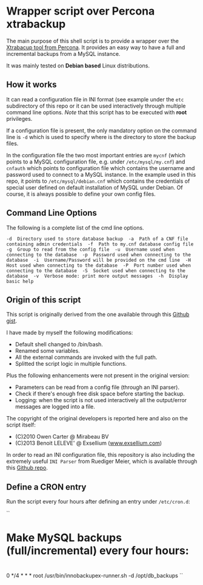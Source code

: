 # Wrapper script over Percona xtrabackup

The main purpose of this shell script is to provide a wrapper over the [Xtrabacup tool from Percona](https://www.percona.com/software/mysql-database/percona-xtrabackupa). It provides an easy way to have a full and incremental backups from a MySQL instance.

It was mainly tested on **Debian based** Linux distributions. 

## How it works

It can read a configuration file in INI format (see example under the ``etc`` subdirectory of this repo or it can be used interactively through multiple command line options. *Note* that this script has to be executed with __root__ privileges.

If a configuration file is present, the only mandatory option on the command line is ``-d`` which is used to specify where is the directory to store the backup files.

In the configuration file the two most important entries are ``mycnf`` (which points to a MySQL configuration file, e.g. under ``/etc/mysql/my.cnf``) and ``cnfauth`` which points to configuration file which contains the username and password used to connect to a MySQL instance. In the example used in this repo, it points to ``/etc/mysql/debian.cnf`` which contains the credentials of special user defined on default installation of MySQL under Debian. Of course, it is always possible to define your own config files.

## Command Line Options

The following is a complete list of the cmd line options.

``
-d  Directory used to store database backup 
-a  Path of a CNF file containing admin credentials 
-f  Path to my.cnf database config file 
-g  Group to read from the config file 
-u  Username used when connecting to the database 
-p  Password used when connecting to the database 
-i  Username/Password will be provided on the cmd line 
-H  Host used when connecting to the database 
-P  Port number used when connecting to the database 
-S  Socket used when connecting to the database 
-v  Verbose mode: print more output messages 
-h  Display basic help
``
## Origin of this script

This script is originally derived from the one available through this [Github gist](https://gist.github.com/bleleve/5605430#file-innobackupex-runner-sh).

I have made by myself the following modifications:

* Default shell changed to /bin/bash.
* Renamed some variables.
* All the external commands are invoked with the full path.
* Splitted the script logic in multiple functions.

Plus the following enhancements were not present in the original version:

* Parameters can be read from a config file (through an INI parser).
* Check if there's enough free disk space before starting the backup.
* Logging: when the script is not used interactively all the output/error messages are logged into a file.

The copyright of the original developers is reported here and also on the script itself:

* (C)2010 Owen Carter @ Mirabeau BV
* (C)2013 Benoit LELEVE' @ Exsellium (www.exsellium.com)

In order to read an INI configuration file, this repository is also including the extremely useful ``INI Parser`` from Ruediger Meier, which is available through this [Github repo](https://github.com/rudimeier/bash_ini_parser).

## Define a CRON entry

Run the script every four hours after defining an entry under ``/etc/cron.d``:

``
#
# Make MySQL backups (full/incremental) every four hours:
#
0 */4 * * * root /usr/bin/innobackupex-runner.sh -d /opt/db_backups
``

